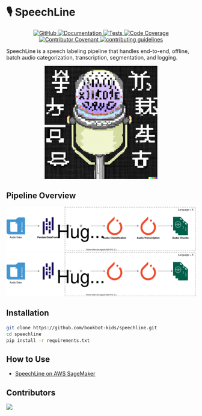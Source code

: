 # 🎙️ SpeechLine

<p align="center">
    <a href="https://github.com/bookbot-kids/speechline/blob/main/LICENSE.md">
        <img alt="GitHub" src="https://img.shields.io/badge/License-Apache--2.0-blue">
    </a>
    <a href="https://bookbot-kids.github.io/speechline/">
        <img alt="Documentation" src="https://img.shields.io/website?down_color=red&down_message=Offline&label=Website&up_color=green&up_message=Online&url=https%3A%2F%2Fbookbot-kids.github.io%2Fspeechline%2F">
    </a>
    <a href="https://github.com/bookbot-kids/speechline/actions/workflows/tests.yml">
        <img alt="Tests" src="https://github.com/bookbot-kids/speechline/actions/workflows/tests.yml/badge.svg">
    </a>
    <a href="https://codecov.io/gh/bookbot-kids/speechline">
        <img alt="Code Coverage" src="https://img.shields.io/codecov/c/github/bookbot-kids/speechline?label=Coverage&logo=codecov">
    </a>
    <a href="https://github.com/bookbot-kids/speechline/blob/main/CODE_OF_CONDUCT.md">
        <img alt="Contributor Covenant" src="https://img.shields.io/badge/Contributor%20Covenant-v2.0%20adopted-ff69b4.svg">
    </a>
    <a href="https://github.com/bookbot-kids/speechline/blob/main/CONTRIBUTING.md">
        <img alt="contributing guidelines" src="https://img.shields.io/badge/Contributing-Guidelines-brightgreen">
    </a>
</p>

SpeechLine is a speech labeling pipeline that handles end-to-end, offline, batch audio categorization, transcription, segmentation, and logging.

<p align="center">
    <img src="./docs/assets/logo-medium.png" alt="logo" width="300"/>
</p>

## Pipeline Overview

![Logo](./docs/assets/diagram-light.svg#gh-light-mode-only)
![Logo](./docs/assets/diagram-dark.svg#gh-dark-mode-only)

## Installation

```bash
git clone https://github.com/bookbot-kids/speechline.git
cd speechline
pip install -r requirements.txt
```

## How to Use

- [SpeechLine on AWS SageMaker](./docs/examples/sagemaker.md)

## Contributors

<a href="https://github.com/bookbot-kids/speechline/graphs/contributors">
  <img src="https://contrib.rocks/image?repo=bookbot-kids/speechline" />
</a>